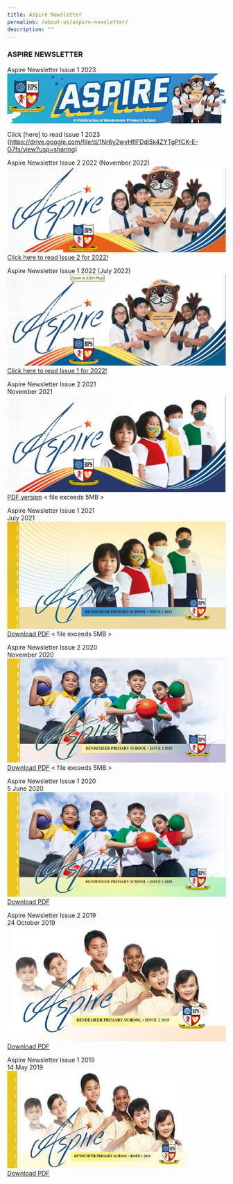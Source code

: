 ```yaml
---
title: Aspire Newsletter
permalink: /about-us/aspire-newsletter/
description: ""
---
```

### ASPIRE NEWSLETTER
Aspire Newsletter Issue 1 2023
![](/images/aspire%20header.jpg)

Click [here] to read Issue 1 2023 (https://drive.google.com/file/d/1Nr6y2wyHflFDdl5k4ZYTgPfCK-E-G7fs/view?usp=sharing)


Aspire Newsletter Issue 2 2022
(November 2022)
![Cover page for Aspire Newsletter Issue 2 2022](/images/aspire_issue2_2022.jpg)
[Click here to read Issue 2 for 2022!](https://drive.google.com/file/d/197xUx_6Gs3fXeRHT_yd7yaP17W45YohM/view?usp=share_link)

Aspire Newsletter Issue 1 2022
(July 2022)
![Cover page for ASPIRE Newsletter 2022 Issue 1](/images/aspire2022_1.jpg)
[Click here to read Issue 1 for 2022!](https://drive.google.com/file/d/1p7hPY5K-hgTx5Euh18dWc1MOLWyo8fMz/view?usp=share_link)

  
Aspire Newsletter Issue 2 2021  
November 2021  
![Newsletter Issue 1 2021.jpg](/images/newsletter%202%202021.jpg)
[PDF version](https://bendemeerpri-moe-edu-sg-admin.cwp.sg/qql/slot/u939/2021%20Matters/2021%20Newsletter/Aspire%202021%20Issue2.pdf)  &lt; file exceeds 5MB &gt;
  
Aspire Newsletter Issue 1 2021  
July 2021
![Newsletter July 2021.jpg](/images/Newsletter%20July%202021.jpg)
[Download PDF](https://bendemeerpri-moe-edu-sg-admin.cwp.sg/qql/slot/u939/2021%20Letters/Term%203%202021/Aspire%202021%20Issue1v3.pdf)   &lt; file exceeds 5MB &gt;
  
Aspire Newsletter Issue 2 2020  
November 2020  
![Aspire Newsletter cover page_Nov 2020.jpg](/images/Aspire%20Newsletter%20cover%20page_Nov%202020.jpg)
[Download PDF](https://bendemeerpri-moe-edu-sg-admin.cwp.sg/qql/slot/u939/2020%20non-PG/ASPIRE%20Newsletter/AACOHX~J.PDF)  &lt; file exceeds 5MB &gt;
  
Aspire Newsletter Issue 1 2020  
5 June 2020  
![Aspire2020 1.jpg](/images/Aspire2020_1.jpg)  
[Download PDF](/files/Aspire%202020%20Issue1%20online.pdf)
  
Aspire Newsletter Issue 2 2019  
24 October 2019  
![Aspire Newsletter 2 cover page.jpg](/images/Aspire%20Newsletter%202%20cover%20page.jpg)
[Download PDF](/files/Aspire%20Newsletter%202nd%20Issue%20(FINAL).pdf) 

Aspire Newsletter Issue 1 2019  
14 May 2019  
![aspire.jpg](/images/aspire.jpg)  
[Download PDF](/files/Aspire%20Newsletter%20web.pdf)